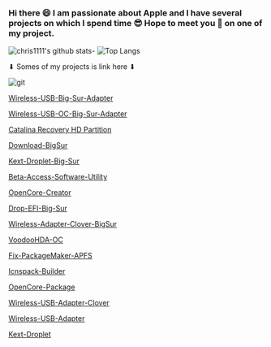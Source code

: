 ### Hi there 😄 I am passionate about Apple and I have several projects on which I spend time 😎 Hope to meet you 🤝 on one of my project.
![chris1111's github stats](https://github-readme-stats.vercel.app/api?username=chris1111&show_icons=true&theme=tokyonight)- ![Top Langs](https://github-readme-stats.vercel.app/api/top-langs/?username=chris1111&show_icons=true&theme=tokyonight)



<div align="left">
 ⬇︎ Somes of my projects is link here ⬇︎

 </a>
    </div>
    </div>
    
<div align="left">
 
![git](https://user-images.githubusercontent.com/6248794/103409556-67b1fd80-4b35-11eb-83b6-abede17a0260.png)

[Wireless-USB-Big-Sur-Adapter](https://github.com/chris1111/Wireless-USB-Big-Sur-Adapter)

[Wireless-USB-OC-Big-Sur-Adapter](https://github.com/chris1111/Wireless-USB-OC-Big-Sur-Adapter)

[Catalina Recovery HD Partition](https://github.com/chris1111/Catalina-Recovery-HD-Partition)

[Download-BigSur](https://github.com/chris1111/Download-BigSur)

[Kext-Droplet-Big-Sur](https://github.com/chris1111/Kext-Droplet-Big-Sur)

[Beta-Access-Software-Utility](https://github.com/chris1111/Beta-Access-Software-Utility)

[OpenCore-Creator](https://github.com/chris1111/OpenCore-Creator)

[Drop-EFI-Big-Sur](https://github.com/chris1111/Drop-EFI-Big-Sur)

[Wireless-Adapter-Clover-BigSur](https://github.com/chris1111/WirelessAdapterCloverBigSur)

[VoodooHDA-OC](https://github.com/chris1111/VoodooHDA-OC)

[Fix-PackageMaker-APFS](https://github.com/chris1111/Fix-PackageMaker-APFS)

[Icnspack-Builder](https://github.com/chris1111/Icnspack-Builder)

[OpenCore-Package](https://github.com/chris1111/OpenCore-Package)

[Wireless-USB-Adapter-Clover](https://github.com/chris1111/Wireless-USB-Adapter-Clover)

[Wireless-USB-Adapter](https://github.com/chris1111/Wireless-USB-Adapter)

[Kext-Droplet](https://github.com/chris1111/Kext-Droplet)


</a>
    </div>
    </div>
    


















